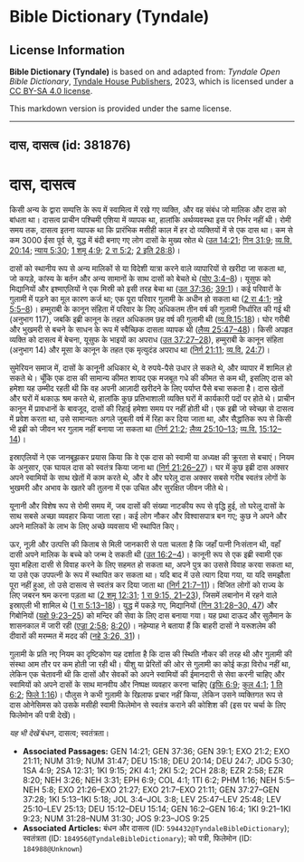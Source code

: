 # Bible Dictionary (Tyndale)

## License Information

**Bible Dictionary (Tyndale)** is based on and adapted from: _Tyndale Open Bible Dictionary_, [Tyndale House Publishers](https://tyndaleopenresources.com/), 2023, which is licensed under a [CC BY-SA 4.0 license](https://creativecommons.org/licenses/by-sa/4.0/legalcode.en).

This markdown version is provided under the same license.



--------------------------------

## दास, दासत्व (id: 381876)

दास, दासत्व
===========

किसी अन्य के द्वारा सम्पत्ति के रूप में स्वामित्व में रखे गए व्यक्ति, और वह संबंध जो मालिक और दास को बांधता था। दासत्व प्राचीन पश्चिमी एशिया में व्यापक था, हालांकि अर्थव्यवस्था इस पर निर्भर नहीं थी। रोमी समय तक, दासत्व इतना व्यापक था कि प्रारंभिक मसीही काल में हर दो व्यक्तियों में से एक दास था। कम से कम 3000 ईसा पूर्व से, युद्ध में बंदी बनाए गए लोग दासों के मुख्य स्रोत थे ([उत 14:21](https://ref.ly/Gen14:21); [गिन 31:9](https://ref.ly/Num31:9); [व्य.वि. 20:14](https://ref.ly/Deut20:14); [न्याय 5:30](https://ref.ly/Judg5:30); [1 शमू 4:9](https://ref.ly/1Sam4:9); [2 रा 5:2](https://ref.ly/2Kgs5:2); [2 इति 28:8](https://ref.ly/2Chr28:8))।

दासों को स्थानीय रूप से अन्य मालिकों से या विदेशी यात्रा करने वाले व्यापारियों से खरीदा जा सकता था, जो कपड़े, कांस्य के बर्तन और अन्य सामानों के साथ दासों को बेचते थे ([योए 3:4–8](https://ref.ly/Joel3:4-Joel3:8))। यूसुफ को मिद्यानियों और इश्माएलियों ने एक मिस्री को इसी तरह बेचा था ([उत 37:36](https://ref.ly/Gen37:36); [39:1](https://ref.ly/Gen39:1))। कई परिवारों के गुलामी में पड़ने का मूल कारण कर्ज था; एक पूरा परिवार गुलामी के अधीन हो सकता था ([2 रा 4:1](https://ref.ly/2Kgs4:1); [नहे 5:5–8](https://ref.ly/Neh5:5-Neh5:8))। हम्मुराबी के कानून संहिता में परिवार के लिए अधिकतम तीन वर्ष की गुलामी निर्धारित की गई थी (अनुभाग 117\), जबकि इब्री कानून के तहत अधिकतम छह वर्ष की गुलामी थी ([व्य.वि.](https://ref.ly/Deut20:14)[15:18](https://ref.ly/Deut15:18))। घोर गरीबी और भुखमरी से बचने के साधन के रूप में स्वैच्छिक दासता व्यापक थी ([लैव्य 25:47–48](https://ref.ly/Lev25:47-Lev25:48))। किसी अपहृत व्यक्ति को दासत्व में बेचना, यूसुफ के भाइयों का अपराध ([उत 37:27–28](https://ref.ly/Gen37:27-Gen37:28)), हम्मुराबी के कानून संहिता (अनुभाग 14\) और मूसा के कानून के तहत एक मृत्युदंड अपराध था ([निर्ग 21:11](https://ref.ly/Exod21:11); [व्य.वि.](https://ref.ly/Deut20:14) [24:7](https://ref.ly/Deut24:7))।

सुमेरियन समाज में, दासों के कानूनी अधिकार थे, वे रुपये\-पैसे उधार ले सकते थे, और व्यापार में शामिल हो सकते थे। चूँकि एक दास की सामान्य कीमत शायद एक मजबूत गधे की कीमत से कम थी, इसलिए दास को हमेशा यह उम्मीद रहती थी कि वह अपनी आज़ादी खरीदने के लिए पर्याप्त पैसे बचा सकता है। दास खेतों और घरों में थकाऊ श्रम करते थे, हालांकि कुछ प्रतिभाशाली व्यक्ति घरों में कार्यकारी पदों पर होते थे। प्राचीन कानून में प्रावधानों के बावजूद, दासों की रिहाई हमेशा समय पर नहीं होती थी। एक इब्री जो स्वेच्छा से दासत्व में प्रवेश करता था, उसे सामान्यतः अगले जुबली वर्ष में रिहा कर दिया जाता था, और सैद्धांतिक रूप से किसी भी इब्री को जीवन भर गुलाम नहीं बनाया जा सकता था ([निर्ग 21:2](https://ref.ly/Exod21:2); [लैव्य 25:10–13](https://ref.ly/Lev25:10-Lev25:13); [व्य.वि.](https://ref.ly/Deut20:14) [15:12–14](https://ref.ly/Deut15:12-Deut15:14))।

इस्राएलियों ने एक जानबूझकर प्रयास किया कि वे एक दास को स्वामी या अध्यक्ष की क्रूरता से बचाएं। नियम के अनुसार, एक घायल दास को स्वतंत्र किया जाना था ([निर्ग 21:26–27](https://ref.ly/Exod21:26-Exod21:27))। घर में कुछ इब्री दास अक्सर अपने स्वामियों के साथ खेतों में काम करते थे, और वे और घरेलू दास अक्सर सबसे गरीब स्वतंत्र लोगों के भुखमरी और अभाव के खतरे की तुलना में एक उचित और सुरक्षित जीवन जीते थे।

यूनानी और विशेष रूप से रोमी समय में, जब दासों की संख्या नाटकीय रूप से वृद्धि हुई, तो घरेलू दासों के साथ सबसे अच्छा व्यवहार किया जाता रहा। कई लोग नौकर और विश्वासपात्र बन गए; कुछ ने अपने और अपने मालिकों के लाभ के लिए अच्छे व्यवसाय भी स्थापित किए।

ऊर, नूज़ी और उत्पत्ति की किताब से मिली जानकारी से पता चलता है कि जहाँ पत्नी निःसंतान थी, वहाँ दासी अपने मालिक के बच्चे को जन्म दे सकती थी ([उत 16:2–4](https://ref.ly/Gen16:2-Gen16:4))। कानूनी रूप से एक इब्री स्वामी एक युवा महिला दासी से विवाह करने के लिए सहमत हो सकता था, अपने पुत्र का उससे विवाह करवा सकता था, या उसे एक उपपत्नी के रूप में स्थापित कर सकता था। यदि बाद में उसे त्याग दिया गया, या यदि समझौता पूरा नहीं हुआ, तो उसे दासत्व से स्वतंत्र कर दिया जाता था ([निर्ग 21:7–11](https://ref.ly/Exod21:7-Exod21:11))। विजित लोगों को राज्य के लिए जबरन श्रम करना पड़ता था ([2 शमू 12:31](https://ref.ly/2Sam12:31); [1 रा 9:15, 21–23](https://ref.ly/1Kgs9:15,1Kgs9:21-1Kgs9:23)), जिसमें लबानोन में रहने वाले इस्राएली भी शामिल थे ([1 रा 5:13–18](https://ref.ly/1Kgs5:13-1Kgs5:18))। युद्ध में पकड़े गए, मिद्यानियों ([गिन 31:28–30, 47](https://ref.ly/Num31:28-Num31:30,Num31:47)) और गिबोनियों ([यहो 9:23–25](https://ref.ly/Josh9:23-Josh9:25)) को मन्दिर की सेवा के लिए दास बनाया गया। यह प्रथा दाऊद और सुलैमान के शासनकाल में जारी रही ([एज्रा 2:58](https://ref.ly/Ezra2:58); [8:20](https://ref.ly/Ezra8:20))। नहेम्याह ने बताया हैं कि बाहरी दासों ने यरूशलेम की दीवारों की मरम्मत में मदद की ([नहे 3:26, 31](https://ref.ly/Neh3:26,Neh3:31))। 

गुलामी के प्रति नए नियम का दृष्टिकोण यह दर्शाता है कि दास की स्थिति नौकर की तरह थी और गुलामी की संस्था आम तौर पर कम होती जा रही थी। यीशु या प्रेरितों की ओर से गुलामी का कोई कड़ा विरोध नहीं था, लेकिन एक चेतावनी थी कि दासों और सेवकों को अपने स्वामियों की ईमानदारी से सेवा करनी चाहिए और स्वामियों को अपने दासों के साथ मानवीय और निष्पक्ष व्यवहार करना चाहिए ([इफि 6:9](https://ref.ly/Eph6:9); [कुल 4:1](https://ref.ly/Col4:1); [1 ति 6:2](https://ref.ly/1Tim6:2); [फिले 1:16](https://ref.ly/Phlm1:16))। पौलुस ने कभी गुलामी के खिलाफ प्रचार नहीं किया, लेकिन उसने व्यक्तिगत रूप से दास ओनेसिमस को उसके मसीही स्वामी फिलेमोन से स्वतंत्र कराने की कोशिश की (इस पर चर्चा के लिए फिलेमोन की पत्री देखें)।

*यह भी देखें* बंधन, दासत्व; स्वतंत्रता।

* **Associated Passages:** GEN 14:21; GEN 37:36; GEN 39:1; EXO 21:2; EXO 21:11; NUM 31:9; NUM 31:47; DEU 15:18; DEU 20:14; DEU 24:7; JDG 5:30; 1SA 4:9; 2SA 12:31; 1KI 9:15; 2KI 4:1; 2KI 5:2; 2CH 28:8; EZR 2:58; EZR 8:20; NEH 3:26; NEH 3:31; EPH 6:9; COL 4:1; 1TI 6:2; PHM 1:16; NEH 5:5–NEH 5:8; EXO 21:26–EXO 21:27; EXO 21:7–EXO 21:11; GEN 37:27–GEN 37:28; 1KI 5:13–1KI 5:18; JOL 3:4–JOL 3:8; LEV 25:47–LEV 25:48; LEV 25:10–LEV 25:13; DEU 15:12–DEU 15:14; GEN 16:2–GEN 16:4; 1KI 9:21–1KI 9:23; NUM 31:28–NUM 31:30; JOS 9:23–JOS 9:25
* **Associated Articles:** बंधन और दासत्व (ID: `594432@TyndaleBibleDictionary`); स्वतंत्रता  (ID: `184956@TyndaleBibleDictionary`); को पत्री, फिलेमोन (ID: `184988@Unknown`)


